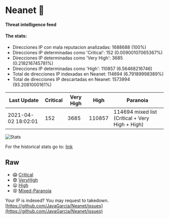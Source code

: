 # Neanet :hocho:
#### Threat intelligence feed
#### The stats:

- Direcciones IP con mala reputacion analizadas: 1688688 (100%)
- Direcciones IP determinadas como 'Critical':  152 (0.00900107065367%)
- Direcciones IP determinadas como 'Very High':  3685 (0.218216745781%)
- Direcciones IP determinadas como 'High':  110857 (6.56468216746)
- Total de direcciones IP indexadas en Neanet:  114694 (6.79189998389%)
- Total de direcciones IP descartadas en Neanet:  1573994 (93.2081000161%)

| Last Update | Critical | Very High | High | Paranoia |
| --- | --- | --- | --- | --- |
| 2021-04-02 18:02:01 | 152 | 3685 | 110857 | 114694 mixed list (Critical + Very High + High)|

![Stats](https://docs.google.com/spreadsheets/d/e/2PACX-1vSnaNMIXVabIpDJjufMlzH7poXnshF3mgd8Is1g9ytUEzVsP5my4Trn8f-xkoLLQ38xpL3HtmUexLo6/pubchart?oid=501124687&format=image)

For the historical stats go to: [link](/stats.csv)
## Raw
- :scream: [Critical](https://raw.githubusercontent.com/JavaGarcia/Neanet/master/blacklists/neanet_critical.txt)
- :fearful: [VeryHigh](https://raw.githubusercontent.com/JavaGarcia/Neanet/master/blacklists/neanet_veryHigh.txtt)
- :frowning: [High](https://raw.githubusercontent.com/JavaGarcia/Neanet/master/blacklists/neanet_high.txt)
- :dizzy_face: [Mixed-Paranoia](https://raw.githubusercontent.com/JavaGarcia/Neanet/master/blacklists/neanet_all.txt)


Your IP is indexed? You may request to takedown. [https://github.com/JavaGarcia/Neanet/issues](https://github.com/JavaGarcia/Neanet/issues)

























































































































































































































































































































































































































































































































































































































































































































































































































































































































































































































































































































































































































































































































































































































































































































































































































































































































































































































































































































































































































































































































































































































































































































































































































































































































































































































































































































































































































































































































































































































































































































































































































































































































































































































































































































































































































































































































































































































































































































































































































































































































































































































































































































































































































































































































































































































































































































































































































































































































































































































































































































































































































































































































































































































































































































